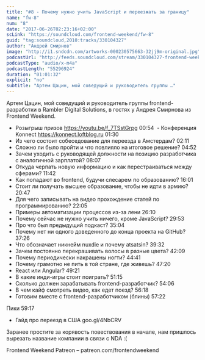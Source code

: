 ```yaml
---
title: "#8 - Почему нужно учить JavaScript и переезжать за границу"
name: "fw-8"
num: "8"
date: "2017-06-26T02:23:16+02:00"
scLink: "https://soundcloud.com/frontend-weekend/fw-8"
guid: "tag:soundcloud,2010:tracks/330104327"
author: "Андрей Смирнов"
image: "http://i1.sndcdn.com/artworks-000230575663-32jj9m-original.jpg"
podcastUrl: "http://feeds.soundcloud.com/stream/330104327-frontend-weekend-fw-8.m4a"
podcastType: "audio/x-m4a"
podcastLength: "55296924"
duration: "01:01:32"
explicit: "no"
subtitle: "Артем Цацин, мой соведущий и руководитель группы …"
---
```

Артем Цацин, мой соведущий и руководитель группы frontend-разработки в Rambler Digital Solutions, в гостях у Андрея Смирнова из Frontend Weekend.

- Розыгрыш призов https://youtu.be/f_7TSstGrpg 00:54
 - Конференция Konnect https://konnect.loftblog.ru 01:30
- Из чего состоит собеседование для переезда в Амстердам? 02:11
- Сложно ли было пройти и что повлияло на итоговое решение? 04:52
- Зачем уходить с руководящей должности на позицию разработчика с аналогичной зарплатой? 08:07
- Откуда черпать новую информацию и как перестраиваться между сферами? 11:42
- Как попадают во frontend, будучи слесарем по образованию? 16:01
- Стоит ли получать высшее образование, чтобы не идти в армию? 20:47
- Для чего записывать на видео прохождение статей по программированию? 22:05
- Примеры автоматизации процессов из-за лени 26:10
- Почему сейчас не нужно учить ничего, кроме JavaScript? 29:53
- Про что был предыдущий подкаст? 35:04
- Почему нет ни одного доведенного до конца проекта на GitHub? 37:26
- Что обозначает никнейм nuxdie и почему atsatsin? 39:32
- Зачем постоянно перекрашивать волосы в разные цвета? 42:09
- Почему периодически накрашены ногти? 44:41
- Почему грамотно не пить в той стране, где живешь? 47:20
- React или Angular? 49:21
- В какие инди-игры стоит поиграть? 51:15
- Сколько должен зарабатывать frontend-разработчик? 54:06
- В чем кайф смотреть видео, как едет поезд? 56:18 
- Готовим вместе с frontend-разработчиком (блины) 57:22

Пики 59:17
- Гайд про переезд в США goo.gl/4NbCRV

Заранее простите за корявость повествования в начале, нам пришлось вырезать название компании в связи с NDA :(

Frontend Weekend Patreon – patreon.com/frontendweekend